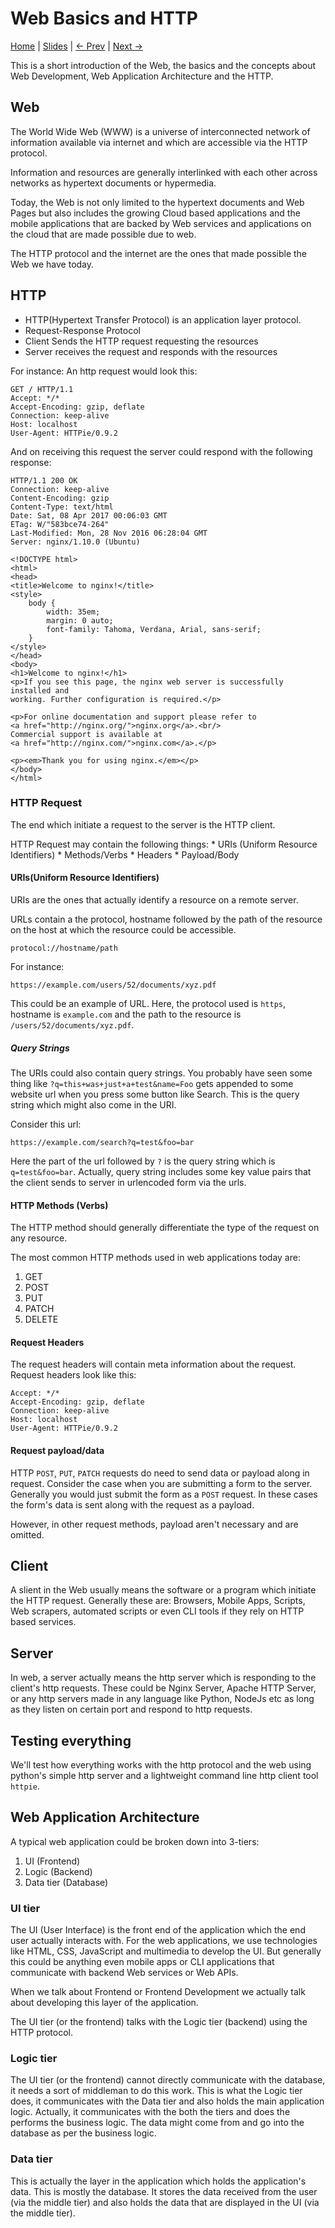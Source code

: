 Web Basics and HTTP
===================
[Home](https://github.com/kabirbaidhya/learn-python-django-web) | [Slides](https://speakerdeck.com/kabirbaidhya/python-web-basics-and-http) | [← Prev](https://github.com/kabirbaidhya/learn-python-django-web/blob/master/units/database/8/classes-and-objects.md) | [Next →]()

This is a short introduction of the Web, the basics and the concepts about Web Development, Web Application Architecture and the HTTP.

## Web
The World Wide Web (WWW) is a universe of interconnected network of information available via internet and which are accessible via the HTTP protocol.

Information and resources are generally interlinked with each other across networks as hypertext documents or hypermedia.

Today, the Web is not only limited to the hypertext documents and Web Pages but also includes the growing Cloud based applications and the mobile applications that are backed by Web services and applications on the cloud that are made possible due to web.

The HTTP protocol and the internet are the ones that made possible the Web we have today.

## HTTP
 * HTTP(Hypertext Transfer Protocol) is an application layer protocol.
 * Request-Response Protocol
 * Client Sends the HTTP request requesting the resources
 * Server receives the request and responds with the resources

For instance:
An http request would look this:
```
GET / HTTP/1.1
Accept: */*
Accept-Encoding: gzip, deflate
Connection: keep-alive
Host: localhost
User-Agent: HTTPie/0.9.2
```

And on receiving this request the server could respond with the following response:
```
HTTP/1.1 200 OK
Connection: keep-alive
Content-Encoding: gzip
Content-Type: text/html
Date: Sat, 08 Apr 2017 00:06:03 GMT
ETag: W/"583bce74-264"
Last-Modified: Mon, 28 Nov 2016 06:28:04 GMT
Server: nginx/1.10.0 (Ubuntu)

<!DOCTYPE html>
<html>
<head>
<title>Welcome to nginx!</title>
<style>
    body {
        width: 35em;
        margin: 0 auto;
        font-family: Tahoma, Verdana, Arial, sans-serif;
    }
</style>
</head>
<body>
<h1>Welcome to nginx!</h1>
<p>If you see this page, the nginx web server is successfully installed and
working. Further configuration is required.</p>

<p>For online documentation and support please refer to
<a href="http://nginx.org/">nginx.org</a>.<br/>
Commercial support is available at
<a href="http://nginx.com/">nginx.com</a>.</p>

<p><em>Thank you for using nginx.</em></p>
</body>
</html>
```
### HTTP Request
The end which initiate a request to the server is the HTTP client.

HTTP Request may contain the following things:
    * URIs (Uniform Resource Identifiers)
    * Methods/Verbs
    * Headers
    * Payload/Body

#### URIs(Uniform Resource Identifiers)
URIs are the ones that actually identify a resource on a remote server.

URLs contain a the protocol, hostname followed by the path of the resource on the host at which the resource could be accessible.
```
protocol://hostname/path
```

For instance:
```
https://example.com/users/52/documents/xyz.pdf
```
This could be an example of URL. Here, the protocol used is `https`, hostname is `example.com` and the path to the resource is `/users/52/documents/xyz.pdf`.

##### Query Strings
The URIs could also contain query strings. You probably have seen some thing like `?q=this+was+just+a+test&name=Foo` gets appended to some website url when you press some button like Search. This is the query string which might also come in the URI.

Consider this url:
```
https://example.com/search?q=test&foo=bar
```

Here the part of the url followed by `?` is the query string which is `q=test&foo=bar`. Actually, query string includes some key value pairs that the client sends to server in urlencoded form via the urls.

#### HTTP Methods (Verbs)
The HTTP method should generally differentiate the type of the request on any resource.

The most common HTTP methods used in web applications today are:

1. GET
2. POST
3. PUT
4. PATCH
4. DELETE

#### Request Headers
The request headers will contain meta information about the request.
Request headers look like this:
```
Accept: */*
Accept-Encoding: gzip, deflate
Connection: keep-alive
Host: localhost
User-Agent: HTTPie/0.9.2
```

#### Request payload/data
HTTP `POST`, `PUT`, `PATCH` requests do need to send data or payload along in request. Consider the case when you are submitting a form to the server. Generally you would just submit the form as a `POST` request. In these cases the form's data is sent along with the request as a payload.

However, in other request methods, payload aren't necessary and are omitted.

## Client
A slient in the Web usually means the software or a program which initiate the HTTP request. Generally these are: Browsers, Mobile Apps, Scripts, Web scrapers, automated scripts or even CLI tools if they rely on HTTP based services.

## Server
In web, a server actually means the http server which is responding to the client's http requests. These could be Nginx Server, Apache HTTP Server, or any http servers made in any language like Python, NodeJs etc as long as they listen on certain port and respond to http requests.

## Testing everything
We'll test how everything works with the http protocol and the web using python's simple http server and a lightweight command line http client tool `httpie`.

## Web Application Architecture
A typical web application could be broken down into 3-tiers:

1. UI (Frontend)
2. Logic (Backend)
3. Data tier (Database)

### UI tier
The UI (User Interface) is the front end of the application which the end user actually interacts with. For the web applications, we use technologies like HTML, CSS, JavaScript and multimedia to develop the UI. But generally this could be anything even mobile apps or CLI applications that communicate with backend Web services or Web APIs.

When we talk about Frontend or Frontend Development we actually talk about developing this layer of the application.

The UI tier (or the frontend) talks with the Logic tier (backend) using the HTTP protocol.

### Logic tier
The UI tier (or the frontend) cannot directly communicate with the database, it needs a sort of middleman to do this work. This is what the Logic tier does, it communicates with the Data tier and also holds the main application logic. Actually, it communicates with the both the tiers and does the performs the business logic. The data might come from and go into the database as per the business logic.

### Data tier
This is actually the layer in the application which holds the application's data. This is mostly the database. It stores the data received from the user (via the middle tier) and also holds the data that are displayed in the UI (via the middle tier).
